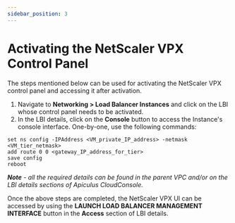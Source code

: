 ```yaml
---
sidebar_position: 3
---
```

# Activating the NetScaler VPX Control Panel

The steps mentioned below can be used for activating the NetScaler VPX control panel and accessing it after activation.

1. Navigate to **Networking > Load Balancer Instances** and click on the LBI whose control panel needs to be activated.
2. In the LBI details, click on the **Console** button to access the Instance's console interface. One-by-one, use the following commands:

```
set ns config -IPAddress <VM_private_IP_address> -netmask <VM_tier_netmask>
add route 0 0 <gateway_IP_address_for_tier>
save config
reboot
```


_**Note** - all the required details can be found in the parent VPC and/or on the LBI details sections of Apiculus CloudConsole._

Once the above steps are completed, the NetScaler VPX UI can be accessed by using the **LAUNCH LOAD BALANCER MANAGEMENT INTERFACE** button in the **Access** section of LBI details.